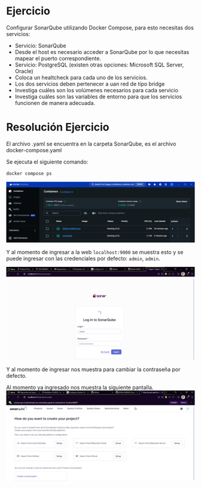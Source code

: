 # Ejercicio
Configurar SonarQube utilizando Docker Compose, para esto necesitas dos servicios:
- Servicio: SonarQube
- Desde el host es necesario acceder a SonarQube por lo que necesitas mapear el puerto correspondiente.
- Servicio: PostgreSQL (existen otras opciones: Microsoft SQL Server, Oracle)
- Coloca un healtcheck para cada uno de los servicios.
- Los dos servicios deben pertenecer a uan red de tipo bridge
- Investiga cuáles son los volúmenes necesarios para cada servicio
- Investiga cuáles son las variables de entorno para que los servicios funcionen de manera adecuada.

# Resolución Ejercicio

El archivo .yaml se encuentra en la carpeta SonarQube, es el archivo docker-compose.yaml


Se ejecuta el siguiente comando:
``` bash
docker compose ps
```

![Contededores Docker creados](imagenes/2_contenedores.png)

Y al momento de ingresar a la web `localhost:9000` se muestra esto y se puede ingresar con las credenciales por defecto: `admin`, `admin`.

![SonarQube captura 1](imagenes/2_localhost_sonarqube1.png)

Y al momento de ingresar nos muestra para cambiar la contraseña por defecto.

Al momento ya ingresado nos muestra la siguiente pantalla.
![SonarQube captura 2](imagenes/2_localhost_sonarqube2.png)
